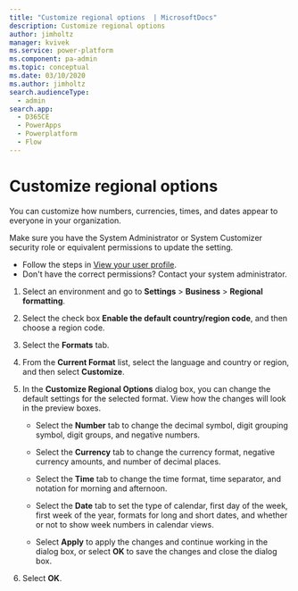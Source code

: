 ```yaml
---
title: "Customize regional options  | MicrosoftDocs"
description: Customize regional options
author: jimholtz
manager: kvivek
ms.service: power-platform
ms.component: pa-admin
ms.topic: conceptual
ms.date: 03/10/2020
ms.author: jimholtz
search.audienceType: 
  - admin
search.app:
  - D365CE
  - PowerApps
  - Powerplatform
  - Flow
---
```

# Customize regional options 

You can customize how numbers, currencies, times, and dates appear to everyone in your organization.  
  
Make sure you have the System Administrator or System Customizer security role or equivalent permissions to update the setting.

- Follow the steps in [View your user profile](https://docs.microsoft.com/dynamics365/customer-engagement/basics/view-your-user-profile).
- Don't have the correct permissions? Contact your system administrator.
  
1. Select an environment and go to **Settings** > **Business** > **Regional formatting**.

2. Select the check box **Enable the default country/region code**, and then choose a region code. 
  
3. Select the **Formats** tab.  
  
4. From the **Current Format** list, select the language and country or region, and then select **Customize**.  
  
5. In the **Customize Regional Options** dialog box, you can change the default settings for the selected format. View how the changes will look in the preview boxes.  
  
   -   Select the **Number** tab to change the decimal symbol, digit grouping symbol, digit groups, and negative numbers.  
  
   -   Select the **Currency** tab to change the currency format, negative currency amounts, and number of decimal places.  
  
   -   Select the **Time** tab to change the time format, time separator, and notation for morning and afternoon.  
  
   -   Select the **Date** tab to set the type of calendar, first day of the week, first week of the year, formats for long and short dates, and whether or not to show week numbers in calendar views.  
  
   -   Select **Apply** to apply the changes and continue working in the dialog box, or select **OK** to save the changes and close the dialog box.  
  
7. Select **OK**.  

